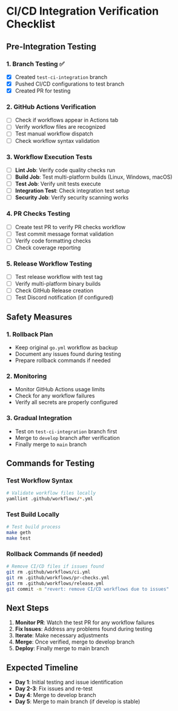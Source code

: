# CI/CD Integration Verification Checklist

## Pre-Integration Testing

### 1. Branch Testing ✅
- [x] Created `test-ci-integration` branch
- [x] Pushed CI/CD configurations to test branch
- [x] Created PR for testing

### 2. GitHub Actions Verification
- [ ] Check if workflows appear in Actions tab
- [ ] Verify workflow files are recognized
- [ ] Test manual workflow dispatch
- [ ] Check workflow syntax validation

### 3. Workflow Execution Tests
- [ ] **Lint Job**: Verify code quality checks run
- [ ] **Build Job**: Test multi-platform builds (Linux, Windows, macOS)
- [ ] **Test Job**: Verify unit tests execute
- [ ] **Integration Test**: Check integration test setup
- [ ] **Security Job**: Verify security scanning works

### 4. PR Checks Testing
- [ ] Create test PR to verify PR checks workflow
- [ ] Test commit message format validation
- [ ] Verify code formatting checks
- [ ] Check coverage reporting

### 5. Release Workflow Testing
- [ ] Test release workflow with test tag
- [ ] Verify multi-platform binary builds
- [ ] Check GitHub Release creation
- [ ] Test Discord notification (if configured)

## Safety Measures

### 1. Rollback Plan
- Keep original `go.yml` workflow as backup
- Document any issues found during testing
- Prepare rollback commands if needed

### 2. Monitoring
- Monitor GitHub Actions usage limits
- Check for any workflow failures
- Verify all secrets are properly configured

### 3. Gradual Integration
- Test on `test-ci-integration` branch first
- Merge to `develop` branch after verification
- Finally merge to `main` branch

## Commands for Testing

### Test Workflow Syntax
```bash
# Validate workflow files locally
yamllint .github/workflows/*.yml
```

### Test Build Locally
```bash
# Test build process
make geth
make test
```

### Rollback Commands (if needed)
```bash
# Remove CI/CD files if issues found
git rm .github/workflows/ci.yml
git rm .github/workflows/pr-checks.yml
git rm .github/workflows/release.yml
git commit -m "revert: remove CI/CD workflows due to issues"
```

## Next Steps

1. **Monitor PR**: Watch the test PR for any workflow failures
2. **Fix Issues**: Address any problems found during testing
3. **Iterate**: Make necessary adjustments
4. **Merge**: Once verified, merge to develop branch
5. **Deploy**: Finally merge to main branch

## Expected Timeline

- **Day 1**: Initial testing and issue identification
- **Day 2-3**: Fix issues and re-test
- **Day 4**: Merge to develop branch
- **Day 5**: Merge to main branch (if develop is stable)
